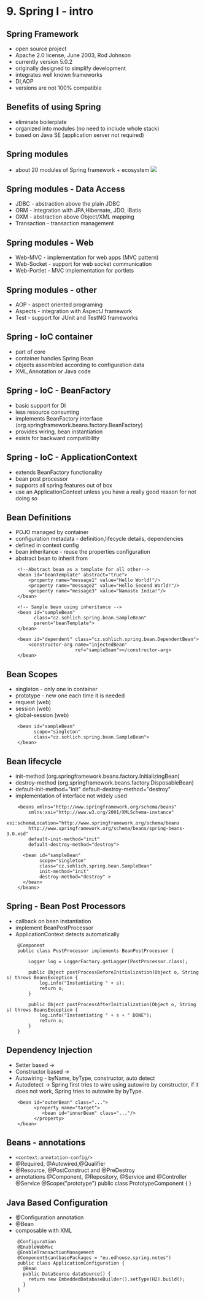 # 9. Spring I - intro

## Spring Framework

- open source project
- Apache 2.0 license, June 2003, Rod Johnson
- currently version 5.0.2
- originally designed to simplify development
- integrates well known frameworks
- DI,AOP
- versions are not 100% compatible

## Benefits of using Spring

- eliminate boilerplate
- organized into modules (no need to include whole stack)
- based on Java SE (application server not required)


## Spring modules

- about 20 modules of Spring framework + ecosystem
![](https://www.tutorialspoint.com/spring/images/spring_architecture.png)

## Spring modules - Data Access

- JDBC - abstraction above the plain JDBC
- ORM - integration with JPA,Hibernate, JDO, iBatis
- OXM - abstraction above Object/XML mapping
- Transaction - transaction management


## Spring modules - Web

- Web-MVC - implementation for web apps (MVC pattern)
- Web-Socket - support for web socket communication
- Web-Portlet - MVC implementation for portlets

## Spring modules - other

- AOP - aspect oriented programing
- Aspects - integration with AspectJ framework
- Test - support for JUnit and TestNG frameworks

## Spring - IoC container

- part of core
- container handles Spring Bean
- objects assembled according to configuration data
- XML,Annotation or Java code

## Spring - IoC - BeanFactory

- basic support for DI
- less resource consuming
- implements BeanFactory interface (org.springframework.beans.factory.BeanFactory)
- provides wiring, bean instantiation
- exists for backward compatibility

## Spring - IoC - ApplicationContext

- extends BeanFactory functionality
- bean post processor
- supports all spring features out of box
- use an ApplicationContext unless you have a really good reason for not doing so


## Bean Definitions

- POJO managed by container
- configuration metadata - definition,lifecycle details, dependencies
- defined in context config
- bean inheritance - reuse the properties configuration
- abstract bean to inherit from

```
    <!--Abstract bean as a template for all other-->
    <bean id="beanTemplate" abstract="true">
        <property name="message1" value="Hello World!"/>
        <property name="message2" value="Hello Second World!"/>
        <property name="message3" value="Namaste India!"/>
    </bean>
    
    <!-- Sample bean using inheritance -->
    <bean id="sampleBean"
          class="cz.sohlich.spring.bean.SampleBean"
          parent="beanTemplate">
    </bean>
    
    <bean id="dependent" class="cz.sohlich.spring.bean.DependentBean">
        <constructor-arg name="injectedBean"
                         ref="sampleBean"></constructor-arg>
    </bean>
```

## Bean Scopes

- singleton - only one in container
- prototype - new one each time it is needed
- request (web)
- session (web)
- global-session (web)

```
    <bean id="sampleBean"
          scope="singleton"
          class="cz.sohlich.spring.bean.SampleBean">
    </bean>
```

## Bean lifecycle

- init-method (org.springframework.beans.factory.InitializingBean)
- destroy-method (org.springframework.beans.factory.DisposableBean)
- default-init-method="init"  default-destroy-method="destroy"
- implementation of interface not widely used

```
    <beans xmlns="http://www.springframework.org/schema/beans"
        xmlns:xsi="http://www.w3.org/2001/XMLSchema-instance"
        xsi:schemaLocation="http://www.springframework.org/schema/beans
        http://www.springframework.org/schema/beans/spring-beans-3.0.xsd"
        default-init-method="init" 
        default-destroy-method="destroy">
        
      <bean id="sampleBean"
            scope="singleton"
            class="cz.sohlich.spring.bean.SampleBean"
            init-method="init"
            destroy-method="destroy" >
      </bean>
    </beans>
```

## Spring - Bean Post Processors

- callback on bean instantiation
- implement BeanPostProcessor
- ApplicationContext detects automatically

```
    @Component
    public class PostProcessor implements BeanPostProcessor {
    
        Logger log = LoggerFactory.getLogger(PostProcessor.class);
    
        public Object postProcessBeforeInitialization(Object o, String s) throws BeansException {
            log.info("Instantiating " + s);
            return o;
        }
    
        public Object postProcessAfterInitialization(Object o, String s) throws BeansException {
            log.info("Instantiating " + s + " DONE");
            return o;
        }
    }
```

## Dependency Injection

- Setter based → <property>
- Constructor based → <constructor-arg>
- Autowiring - byName, byType, constructor, auto detect
- Autodetect → Spring first tries to wire using autowire by constructor, if it does not work, Spring tries to autowire by byType.

```   
    <bean id="outerBean" class="...">
          <property name="target">
             <bean id="innerBean" class="..."/>
          </property>
    </bean>
```

## Beans  - annotations

- `<context:annotation-config/>`
- @Required, @Autowired,@Qualifier
- @Resource, @PostConstruct and @PreDestroy
- annotations @Component, @Repository, @Service and @Controller
    @Service
    @Scope("prototype")
    public class PrototypeComponent {
    }

## Java Based Configuration

- @Configuration annotation
- @Bean
- composable with XML

```
    @Configuration
    @EnableWebMvc
    @EnableTransactionManagement
    @ComponentScan(basePackages = "eu.edhouse.spring.notes")
    public class ApplicationConfiguration {
      @Bean
      public DataSource dataSource() {
        return new EmbeddedDatabaseBuilder().setType(H2).build();
      }
    }
```

